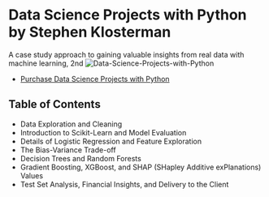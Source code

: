 # Data Science Projects with Python by Stephen Klosterman
A case study approach to gaining valuable insights from real data with machine learning, 2nd
![Data-Science-Projects-with-Python](https://productimages.worldofbooks.com/1800564481.jpg)
* [Purchase Data Science Projects with Python](https://www.amazon.com/Practical-MLOps-Operationalizing-Machine-Learning/dp/1098103017)


## Table of Contents

- Data Exploration and Cleaning
- Introduction to Scikit-Learn and Model Evaluation
- Details of Logistic Regression and Feature Exploration
- The Bias-Variance Trade-off
- Decision Trees and Random Forests
- Gradient Boosting, XGBoost, and SHAP (SHapley Additive exPlanations) Values
- Test Set Analysis, Financial Insights, and Delivery to the Client

